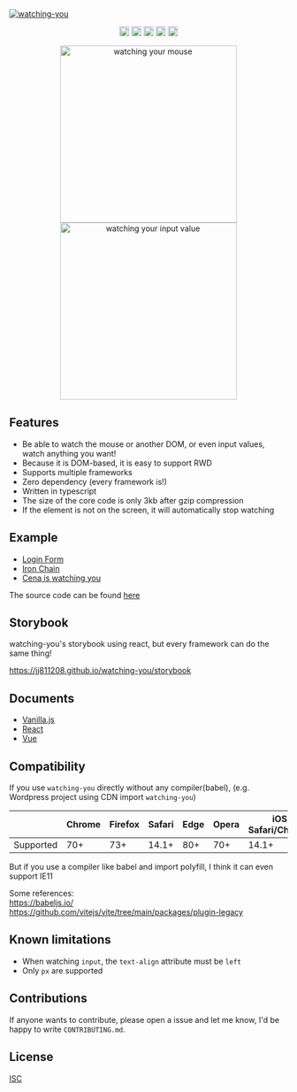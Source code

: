 <a href="https://github.com/jj811208/watching-you">
  <img alt="watching-you" src="https://socialify.git.ci/jj811208/watching-you/image?description=1&descriptionEditable=Watching-you%20is%20a%20javascript%20library%20for%20building%20animations%20that%20watch%20anything%20on%20DOM.&font=Inter&language=1&logo=https%3A%2F%2Femojipedia-us.s3.dualstack.us-west-1.amazonaws.com%2Fthumbs%2F120%2Fapple%2F325%2Feyes_1f440.png&pattern=Charlie%20Brown&theme=Dark"/>
</a>

<p align="center">
  <a href="https://www.npmjs.com/package/watching-you"><img src="https://badge.fury.io/js/watching-you.svg" alt="npm version" height="18"></a>
  <a href="https://github.com/jj811208/watching-you/actions/workflows/deploy-page.yml"><img src="https://github.com/jj811208/watching-you/actions/workflows/deploy-page.yml/badge.svg" alt="deploy-page" height="18"></a>
  <a href="https://github.com/jj811208/watching-you/actions/workflows/npm-publish-core.yml"><img src="https://github.com/jj811208/watching-you/actions/workflows/npm-publish-core.yml/badge.svg" alt="npm-publish-core" height="18"></a>
  <a href="https://github.com/jj811208/watching-you/actions/workflows/npm-publish-react.yml"><img src="https://github.com/jj811208/watching-you/actions/workflows/npm-publish-react.yml/badge.svg" alt="npm-publish-react" height="18"></a>
  <a href="https://github.com/jj811208/watching-you/actions/workflows/npm-publish-vue.yml"><img src="https://github.com/jj811208/watching-you/actions/workflows/npm-publish-vue.yml/badge.svg" alt="npm-publish-vue" height="18"></a>
</p>

<p align="center">
  <img alt="watching your mouse" src="https://github.com/jj811208/watching-you/blob/main/static/1.gif" height="320" />
  <img alt="watching your input value" src="https://github.com/jj811208/watching-you/blob/main/static/2.gif" height="320" />
</p>

## Features

- Be able to watch the mouse or another DOM, or even input values, watch anything you want!
- Because it is DOM-based, it is easy to support RWD
- Supports multiple frameworks
- Zero dependency (every framework is!)
- Written in typescript
- The size of the core code is only 3kb after gzip compression
- If the element is not on the screen, it will automatically stop watching

## Example

- <a href="https://jj811208.github.io/watching-you/#/example/login" target="_blank">Login Form</a>
- <a href="https://jj811208.github.io/watching-you/#/example/iron-chain" target="_blank">Iron Chain</a>
- <a href="https://jj811208.github.io/watching-you/#/example/cena" target="_blank">Cena is watching you</a>

The source code can be found <a href="https://github.com/jj811208/watching-you/blob/main/packages/website/README.md" target="_blank">here</a>

## Storybook

watching-you's storybook using react, but every framework can do the same thing!

<a href="https://jj811208.github.io/watching-you/storybook" target="_blank">https://jj811208.github.io/watching-you/storybook</a>

## Documents

- [Vanilla.js](https://github.com/jj811208/watching-you/tree/main/packages/core)
- [React](https://github.com/jj811208/watching-you/tree/main/packages/react)
- [Vue](https://github.com/jj811208/watching-you/tree/main/packages/vue)

## Compatibility

If you use `watching-you` directly without any compiler(babel), (e.g. Wordpress project using CDN import `watching-you`)

|           | Chrome | Firefox | Safari | Edge | Opera | iOS Safari/Chrome | Android Chrome |
|-----------|--------|---------|--------|------|-------|-------------------|----------------|
| Supported |   70+  |   73+   |  14.1+ |  80+ |  70+  |        14.1+      |        ✔       |

But if you use a compiler like babel and import polyfill, I think it can even support IE11

Some references: <br/>
https://babeljs.io/ <br/>
https://github.com/vitejs/vite/tree/main/packages/plugin-legacy

## Known limitations

- When watching `input`, the `text-align` attribute must be `left`
- Only `px` are supported

## Contributions

If anyone wants to contribute, please open a issue and let me know, I'd be happy to write `CONTRIBUTING.md`.

## License

[ISC](https://github.com/jj811208/watching-you/blob/main/LICENSE.md)

